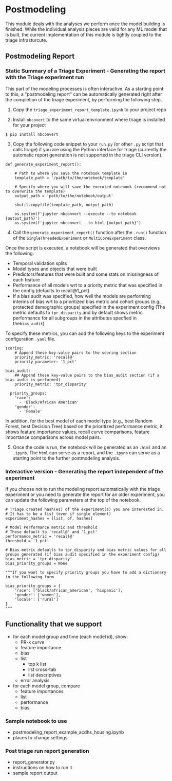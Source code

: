 # Postmodeling

This module deals with the analyses we perform once the model building is finished. While the individual analysis pieces are valid for any ML model that is built, the current implementation of this module is tightly coupled to the triage infrasturcute. 

## Postmodeling Report

### Static Summary of a Triage Experiment - Generating the report with the Triage experiment run
This part of the modeling processes is often interactive. As a starting point to this, a "postmodeling report" can be automatically generated right after the completion of the triage experiment, by performing the following step.  

1. Copy the `triage_experiment_report_template.ipynb` to your project repo

2. Install `nbcovert` to the same virtual envrionment where triage is installed for your project
```
$ pip install nbconvert
```

3. Copy the following code snippet to your `run.py` (or other `.py` script that calls triage) if you are using the Python interface for triage (currently the automatic report generation is not supported in the triage CLI version).  

```
def generate_experiment_report():

    # Path to where you save the notebook template in 
    template_path = '/path/to/the/notebook/template'

    # Specify where you will save the executed notebook (recommend not to overwrite the template)
    output_path = 'path/to/the/notebook/output'

    shutil.copyfile(template_path, output_path)

    os.system(f'jupyter nbconvert --execute --to notebook {output_path}')
    os.system(f'jupyter nbconvert --to html {output_path}')
```

4. Call the `generate_experiment_report()` function after the `.run()` function of the `SingleThreadedExperiment` or `MultiCoreExperiment` class.


Once the script is executed, a notebook will be generated that overviews the following:
- Temporal validation splits
- Model types and objects that were built
- Predictors/features that were built and some stats on missingness of each feature
- Performance of all models wrt to a priority metric that was specified in the config (defaults to recall@1_pct)
- If a bias audit was specified, how well the models are performing interms of bias wrt to a prioritized bias metric and cohort groups (e.g., protected demographic groups) specified in the experiment config (The metric defaults to `tpr_disparity` and by default shows metric performance for all subgroups in the attributes specfied in the`bias_audit`)

To specify these metrics, you can add the following keys to the experiment configuration `.yaml` file. 

```
scoring:
    # Append these key-value pairs to the scoring section
    priority_metric: 'recall@'
    priority_parameter: '1_pct' 
  
bias_audit:
    ## Append these key-value pairs to the bias_audit section (if a bias audit is performed)
    priority_metric: 'tpr_disparity'

  priority_groups:
    'race':
      - 'Black/African American'
    'gender':
      - 'Female'
```

In addition, for the best model of each model type (e.g., best Random Forest, best Decision Tree) based on the prioritized performance metric, it shows feature importance values, recall curve comparisons, feature importance comparisons across model pairs. 

5. Once the code is run, the notebook will be generated as an `.html` and an `.ipynb`. The `html` can serve as a report, and the `.ipynb` can serve as a starting point to the further postmodeling analysis.  

### Interactive version - Generating the report independent of the experiment 

If you choose not to run the modeling report automatically with the triage experiment or you need to generate the report for an older experiment, you can update the following parameters at the top of the notebook. 

```
# Triage created hash(es) of the experiment(s) you are interested in. 
# It has to be a list (even if single element)
experiment_hashes = [list, of, hashes]

# Model Performance metric and threshold
# These default to 'recall@' and '1_pct'
performance_metric = 'recall@'
threshold = '1_pct'

# Bias metric defaults to tpr_disparity and bias metric values for all groups generated (if bias audit specified in the experiment config)
bias_metric = 'tpr_disparity'
bias_priority_groups = None

"""If you want to specify priority groups you have to add a dictionary in the following form

bias_priority_groups = {
    'race': ['black/african_american', 'hispanic'],
    'gender': ['women'],
    'locale': ['rural']
}
"""
```


## Functionality that we support
 - for each model group and time (each model id), show:
    - PR-k curve
    - feature importance
    - bias
    - list
       - top k list
       - list cross-tab
       - list descriptives
    - error analysis
 - for each model group, compare
    - feature importances
    - list
    - performance
    - bias

### Sample notebook to use
- postmodeling_report_example_acdhs_housing.ipynb
- places to change settings


### Post triage run report generation
- report_generator.py
- instructions on how to run it
- sample report output
